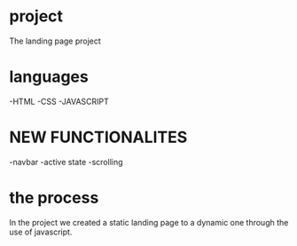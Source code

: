 # project
The landing page project

# languages
-HTML
-CSS
-JAVASCRIPT

# NEW FUNCTIONALITES
-navbar
-active state
-scrolling

# the process
In the project we created a static landing page to a dynamic one through the use of javascript.